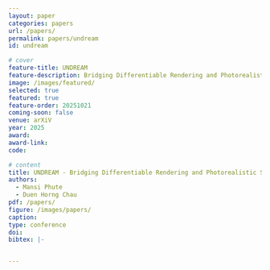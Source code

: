 ```yaml
---
layout: paper
categories: papers
url: /papers/
permalink: papers/undream
id: undream

# cover
feature-title: UNDREAM
feature-description: Bridging Differentiable Rendering and Photorealistic Simulation for End-to-end Adversarial Attacks
image: /images/featured/
selected: true
featured: true
feature-order: 20251021
coming-soon: false
venue: arXiV
year: 2025
award: 
award-link:
code: 

# content
title: UNDREAM - Bridging Differentiable Rendering and Photorealistic Simulation for End-to-end Adversarial Attacks
authors:
  - Mansi Phute
  - Duen Horng Chau
pdf: /papers/
figure: /images/papers/
caption: 
type: conference
doi: 
bibtex: |-


---
```

